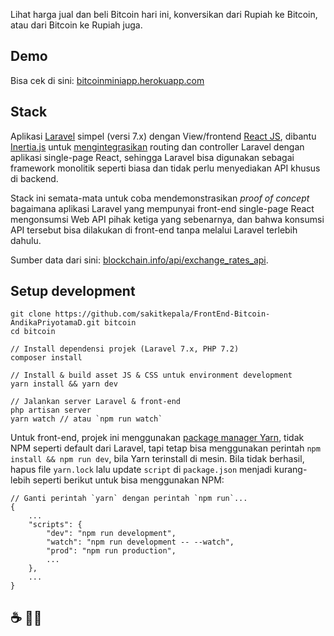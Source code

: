 Lihat harga jual dan beli Bitcoin hari ini, konversikan dari Rupiah ke Bitcoin, atau dari Bitcoin ke Rupiah juga.

## Demo

Bisa cek di sini: [bitcoinminiapp.herokuapp.com](https://bitcoinminiapp.herokuapp.com)

## Stack

Aplikasi [Laravel](https://laravel.com) simpel (versi 7.x) dengan View/frontend [React JS](https://reactjs.org/), dibantu [Inertia.js](https://inertiajs.com/) untuk [mengintegrasikan](https://reinink.ca/articles/introducing-inertia-js) routing dan controller Laravel dengan aplikasi single-page React, sehingga Laravel bisa digunakan sebagai framework monolitik seperti biasa dan tidak perlu menyediakan API khusus di backend.

Stack ini semata-mata untuk coba mendemonstrasikan _proof of concept_ bagaimana aplikasi Laravel yang mempunyai front-end single-page React mengonsumsi Web API pihak ketiga yang sebenarnya, dan bahwa konsumsi API tersebut bisa dilakukan di front-end tanpa melalui Laravel terlebih dahulu.

Sumber data dari sini: [blockchain.info/api/exchange_rates_api](https://blockchain.info/api/exchange_rates_api).

## Setup development

```
git clone https://github.com/sakitkepala/FrontEnd-Bitcoin-AndikaPriyotamaD.git bitcoin
cd bitcoin

// Install dependensi projek (Laravel 7.x, PHP 7.2)
composer install

// Install & build asset JS & CSS untuk environment development
yarn install && yarn dev

// Jalankan server Laravel & front-end
php artisan server
yarn watch // atau `npm run watch`
```

Untuk front-end, projek ini menggunakan [package manager Yarn](https://yarnpkg.com/), tidak NPM seperti default dari Laravel, tapi tetap bisa menggunakan perintah `npm install && npm run dev`, bila Yarn terinstall di mesin. Bila tidak berhasil, hapus file `yarn.lock` lalu update `script` di `package.json` menjadi kurang-lebih seperti berikut untuk bisa menggunakan NPM:

```
// Ganti perintah `yarn` dengan perintah `npm run`...
{
    ...
    "scripts": {
        "dev": "npm run development",
        "watch": "npm run development -- --watch",
        "prod": "npm run production",
        ...
    },
    ...
}
```

## ☕ 👋🏼

